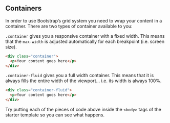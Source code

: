 ## Containers
In order to use Bootstrap’s grid system you need to wrap your content in a container. There are two types of container available to you:

```.container``` gives you a responsive container with a fixed width. This means that the ```max-width``` is adjusted automatically for each breakpoint (i.e. screen size).
```html
<div class="container">
  <p>Your content goes here</p>
</div>
```
```.container-fluid``` gives you a full width container. This means that it is always fills the entire width of the viewport… i.e. its width is always 100%.
```html
<div class="container-fluid">
  <p>Your content goes here</p>
</div>
```
Try putting each of the pieces of code above inside the ```<body>``` tags of the starter template so you can see what happens.
